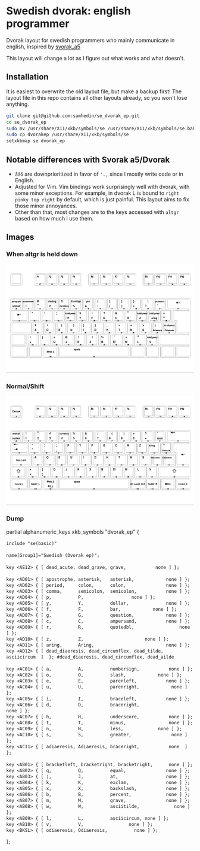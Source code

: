 # Swedish dvorak: english programmer
Dvorak layout for swedish programmers who mainly communicate in english, inspired by [svorak_a5](http://aoeu.info/s/dvorak/svorak)

This layout will change a lot as I figure out what works and what doesn't.
## Installation
It is easiest to overwrite the old layout file, but make a backup first! The layout file in this repo contains all other layouts already, so you won't lose anything.
``` bash
git clone git@github.com:samhedin/se_dvorak_ep.git
cd se_dvorak_ep
sudo mv /usr/share/X11/xkb/symbols/se /usr/share/X11/xkb/symbols/se.bak
sudo cp dvorakep /usr/share/X11/xkb/symbols/se
setxkbmap se dvorak_ep
```

## Notable differences with Svorak a5/Dvorak
- `åäö` are downprioritized in favor of `'.,` since I mostly write code or in English.
- Adjusted for Vim. Vim bindings work surprisingly well with dvorak, with some minor exceptions. For example, in dvorak L is bound to `right pinky top right` by default, which is just painful. This layout aims to fix those minor annoyances.
- Other than that, most changes are to the keys accessed with `altgr` based on how much I use them.
## Images
### When altgr is held down
![Layout l2](img/layout2.png "l2 layout")

### Normal/Shift
![Layout l1](img/layout1.png "l1 layout")

### Dump

partial alphanumeric_keys
xkb_symbols "dvorak_ep" {

	include "se(basic)"

	name[Group1]="Swedish (Dvorak ep)";

	key <AE12> { [ dead_acute, dead_grave, grave,           none ] };

	key <AD01> { [ apostrophe, asterisk,   asterisk,            none ] };
	key <AD02> { [ period,     colon,      colon,               none ] };
	key <AD03> { [ comma,      semicolon,  semicolon,           none ] };
	key <AD04> { [ p,          P,                  none ] };
	key <AD05> { [ y,          Y,          dollar,              none ] };
	key <AD06> { [ f,          F,          bar,            none ] };
	key <AD07> { [ g,          G,          question,            none ] };
	key <AD08> { [ c,          C,          ampersand,           none ] };
	key <AD09> { [ r,          R,          quotedbl,                 none ] };
	key <AD10> { [ z,          Z,                       none ] };
	key <AD11> { [ aring,      Aring,                           none ] };
	key <AD12> { [ dead_diaeresis, dead_circumflex, dead_tilde,	asciicircum  ]	}; #dead_diaeresis, dead_circumflex, dead_ailde

	key <AC01> { [ a,          A,          numbersign,           none ] };
	key <AC02> { [ o,          O,          slash,            none ] };
	key <AC03> { [ e,          E,          parenleft,           none ] };
	key <AC04> { [ u,          U,          parenright,            none ] };
	key <AC05> { [ i,          I,          braceleft,           none ] };
	key <AC06> { [ d,          D,          braceright,                  none ] };
	key <AC07> { [ h,          H,          underscore,           none ] };
	key <AC08> { [ t,          T,          minus,                none ] };
	key <AC09> { [ n,          N,          less,             none ] };
	key <AC10> { [ s,          S,          greater,               none ] };
	key <AC11> { [ adiaeresis, Adiaeresis, braceright,           none  ] };

	key <AB01> { [ bracketleft, bracketright, bracketright,      none ] };
	key <AB02> { [ q,          Q,          equal,               none ] };
	key <AB03> { [ j,          J,          at,                  none ] };
	key <AB04> { [ k,          K,          exclam,              none ] };
	key <AB05> { [ x,          X,          backslash,           none ] };
	key <AB06> { [ b,          B,          percent,             none ] };
	key <AB07> { [ m,          M,          grave,               none ] };
	key <AB08> { [ w,          W,          asciitilde,             none ] };
	key <AB09> { [ l,          L,          asciicircum, none ] };
	key <AB10> { [ v,          V,                 none ] };
	key <BKSL> { [ odiaeresis, Odiaeresis,          none ] };
};

